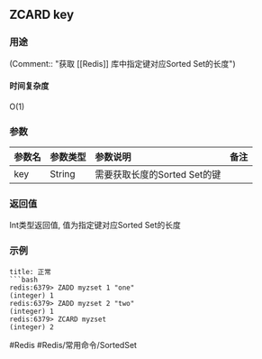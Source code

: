 ## ZCARD key

### 用途
(Comment:: "获取 [[Redis]] 库中指定键对应Sorted Set的长度")

#### 时间复杂度
O(1)

### 参数
|参数名|参数类型|参数说明|备注|
|:-|:-|:-|:-|
|key|String|需要获取长度的Sorted Set的键||

### 返回值
Int类型返回值, 值为指定键对应Sorted Set的长度

### 示例
```ad-info
title: 正常
```bash
redis:6379> ZADD myzset 1 "one"
(integer) 1
redis:6379> ZADD myzset 2 "two"
(integer) 1
redis:6379> ZCARD myzset
(integer) 2
```

#Redis #Redis/常用命令/SortedSet